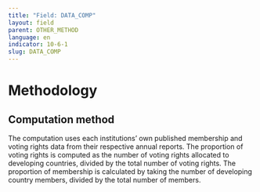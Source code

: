 ```yaml
---
title: "Field: DATA_COMP"
layout: field
parent: OTHER_METHOD
language: en
indicator: 10-6-1
slug: DATA_COMP
---
```

# Methodology

## Computation method

The computation uses each institutions’ own published membership and voting rights data from their respective annual reports. The proportion of voting rights is computed as the number of voting rights allocated to developing countries, divided by the total number of voting rights. The proportion of membership is calculated by taking the number of developing country members, divided by the total number of members.